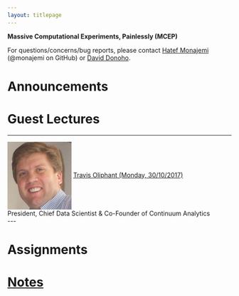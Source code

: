 ```yaml
---
layout: titlepage
---
```


**Massive Computational Experiments, Painlessly (MCEP)**

For questions/concerns/bug reports, please contact [Hatef Monajemi](http://web.stanford.edu/~monajemi/) (@monajemi on GitHub) or [David Donoho](https://profiles.stanford.edu/david-donoho).


# [](#announcements)Announcements

# [](#guest_lectures) Guest Lectures

---
<div class="speakerphoto">
<img style="vertical-align:middle" src="assets/img/travis_oliphant.jpg">
    <span class="speaker"> 
    <a href="./travis_lecture"> Travis Oliphant (Monday, 30/10/2017)</a>
    </span>
    <br>
    <span class="speakerposition"> 
    President, Chief Data Scientist & Co-Founder of Continuum Analytics 
    </span>

</div>
---

# [](#hw)Assignments

# [Notes](notes)




